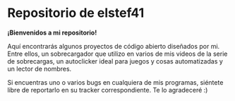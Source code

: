 # Repositorio de elstef41
**¡Bienvenidos a mi repositorio!**

Aquí encontrarás algunos proyectos de código abierto diseñados por mi. Entre ellos, un sobrecargador que utilizo en varios de mis videos de la serie de sobrecargas, un autoclicker ideal para juegos y cosas automatizadas y un lector de nombres.

Si encuentras uno o varios bugs en cualquiera de mis programas, siéntete libre de reportarlo en su tracker correspondiente. Te lo agradeceré :)
<!---
elstef41/elstef41 is a ✨ special ✨ repository because its `README.md` (this file) appears on your GitHub profile.
You can click the Preview link to take a look at your changes.
--->
